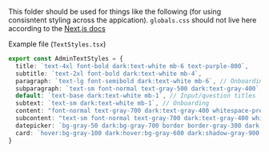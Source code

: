 This folder should be used for things like the following (for using consisntent styling across the appication). `globals.css` should not live here according to the [Next.js docs](https://nextjs.org/docs/pages/building-your-application/styling#adding-a-global-stylesheet)

Example file (`TextStyles.tsx`)
``` ts
export const AdminTextStyles = {
  title: `text-4xl font-bold dark:text-white mb-6 text-purple-800`,
  subtitle: `text-2xl font-bold dark:text-white mb-4`,
  paragraph: `text-lg font-semibold dark:text-white mb-6`, // Onboarding
  subparagraph: `text-sm font-normal text-gray-500 dark:text-gray-400`, // Onboarding
  default: `text-base dark:text-white mb-1`, // Input/question titles
  subtext: `text-sm dark:text-white mb-1`, // Onboarding
  content: "font-normal text-gray-700 dark:text-gray-400 whitespace-pre-line", // Multi-line formatted paragraph
  subcontent: "text-sm font-normal text-gray-700 dark:text-gray-400 whitespace-pre-line", // Multi-line formatted paragraph
  datepicker: `bg-gray-50 dark:bg-gray-700 border border-gray-300 dark:border-gray-600 text-gray-900 dark:text-gray-400 text-sm rounded-lg focus:ring-purple-500 focus:border-purple-500 p-2.5`,
  card: `hover:bg-gray-100 dark:hover:bg-gray-600 dark:shadow-gray-900 dark:bg-background-dark cursor-pointer`,
}
```
